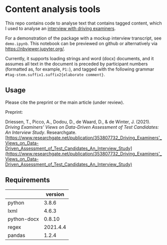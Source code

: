 # Content analysis tools

This repo contains code to analyse text that contains tagged content, which I used to analyse an [interview with driving examiners](https://www.researchgate.net/publication/353807732_Driving_Examiners'_Views_on_Data-Driven_Assessment_of_Test_Candidates_An_Interview_Study). 

For a demonstration of the package with a mockup interview transcript, see `demo.ipynb`. This notebook can be previewed on github or alternatively via https://nbviewer.jupyter.org/.

Currently, it supports loading strings and word (docx) documents, and it assumes all text in the document is preceded by participant numbers (formatted as, for example, `P1:`), and tagged with the following grammar `#tag-stem.suffix1.suffix2{elaborate comment}`. 


## Usage
Please cite the preprint or the main article (under review).  

Preprint:

Driessen, T., Picco, A., Dodou, D., de Waard, D., & de Winter, J. (2021). *Driving Examiners' Views on Data-Driven Assessment of Test Candidates: An Interview Study*. Researchgate. [https://www.researchgate.net/publication/353807732_Driving_Examiners'_Views_on_Data-Driven_Assessment_of_Test_Candidates_An_Interview_Study](https://www.researchgate.net/publication/353807732_Driving_Examiners'_Views_on_Data-Driven_Assessment_of_Test_Candidates_An_Interview_Study)


## Requirements
|             | version  |
|-------------|----------|
| python      | 3.8.6    |
| lxml        | 4.6.3    |
| python-docx | 0.8.10   |
| regex       | 2021.4.4 |
| pandas      | 1.2.4    |
